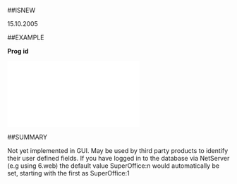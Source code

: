 
##ISNEW

15.10.2005


##EXAMPLE

**Prog id**



![](..\..\Examples\vbs\SOUDefField.ProgId.vbs.txt)


##SUMMARY

Not yet implemented in GUI. May be used by third party products to identify their user defined fields. If you have logged in to the database via NetServer (e.g using 6.web) the default value SuperOffice:n would automatically be set, starting with the first as SuperOffice:1

